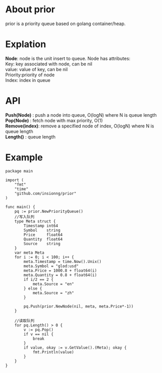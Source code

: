 # About prior

prior is a priority queue based on golang container/heap.

# Explation

**Node**: node is the unit insert to queue. Node has attributes:  
    Key:      key associated with node, can be nil  
    value:    value of key, can be nil  
    Priority:priority of node  
    Index:    index in queue  

# API

**Push(Node)**   : push a node into queue, O(logN) where N is queue length  
**Pop(Node)**    : fetch node with max priority, O(1)  
**Remove(index)**: remove a specified node of index, O(logN) where N is queue length  
**Length()**     : queue length  

# Example

    package main

    import (
        "fmt"
        "time"
        "github.com/insionng/prior"
    )

    func main() {
        pq := prior.NewPriorityQueue()
        //写入队列
        type Meta struct {
            Timestamp int64
            Symbol    string
            Price     float64
            Quantity  float64
            Source    string
        }
        var meta Meta
        for i := 0; i < 100; i++ {
            meta.Timestamp = time.Now().Unix()
            meta.Symbol = "glod:usd"
            meta.Price = 1000.8 + float64(i)
            meta.Quantity = 0.8 + float64(i)
            if i/2 == 2 {
                meta.Source = "en"
            } else {
                meta.Source = "zh"
            }

            pq.Push(prior.NewNode(nil, meta, meta.Price*-1))
        }

        //读取队列
        for pq.Length() > 0 {
            v := pq.Pop()
            if v == nil {
                break
            }
            if value, okay := v.GetValue().(Meta); okay {
                fmt.Println(value)
            }
        }
    }